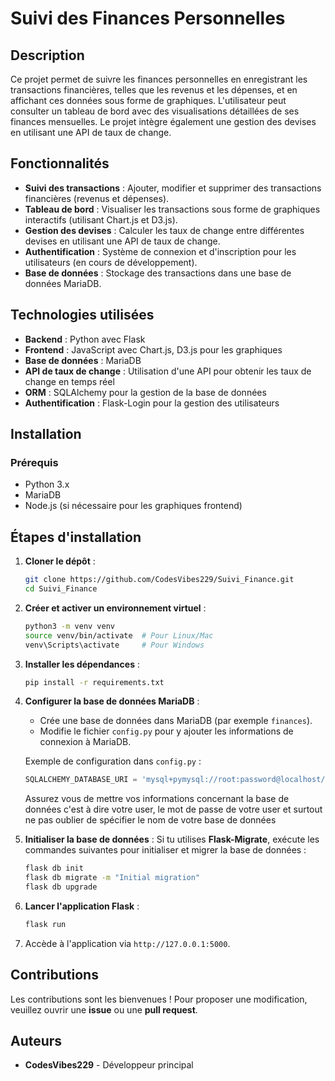 # Suivi des Finances Personnelles

## Description
Ce projet permet de suivre les finances personnelles en enregistrant les transactions financières, telles que les revenus et les dépenses, et en affichant ces données sous forme de graphiques. L'utilisateur peut consulter un tableau de bord avec des visualisations détaillées de ses finances mensuelles. Le projet intègre également une gestion des devises en utilisant une API de taux de change.

## Fonctionnalités
- **Suivi des transactions** : Ajouter, modifier et supprimer des transactions financières (revenus et dépenses).
- **Tableau de bord** : Visualiser les transactions sous forme de graphiques interactifs (utilisant Chart.js et D3.js).
- **Gestion des devises** : Calculer les taux de change entre différentes devises en utilisant une API de taux de change.
- **Authentification** : Système de connexion et d'inscription pour les utilisateurs (en cours de développement).
- **Base de données** : Stockage des transactions dans une base de données MariaDB.

## Technologies utilisées
- **Backend** : Python avec Flask
- **Frontend** : JavaScript avec Chart.js, D3.js pour les graphiques
- **Base de données** : MariaDB
- **API de taux de change** : Utilisation d'une API pour obtenir les taux de change en temps réel
- **ORM** : SQLAlchemy pour la gestion de la base de données
- **Authentification** : Flask-Login pour la gestion des utilisateurs

## Installation

### Prérequis
- Python 3.x
- MariaDB
- Node.js (si nécessaire pour les graphiques frontend)

## Étapes d'installation ##

1. **Cloner le dépôt** :
   ```bash
   git clone https://github.com/CodesVibes229/Suivi_Finance.git
   cd Suivi_Finance
   ```

2. **Créer et activer un environnement virtuel** :
   ```bash
   python3 -m venv venv
   source venv/bin/activate  # Pour Linux/Mac
   venv\Scripts\activate     # Pour Windows
   ```

3. **Installer les dépendances** :
   ```bash
   pip install -r requirements.txt
   ```

4. **Configurer la base de données MariaDB** :
   - Crée une base de données dans MariaDB (par exemple `finances`).
   - Modifie le fichier `config.py` pour y ajouter les informations de connexion à MariaDB.

   Exemple de configuration dans `config.py` :
   ```python
   SQLALCHEMY_DATABASE_URI = 'mysql+pymysql://root:password@localhost/finances'
   ```
   Assurez vous de mettre vos informations concernant la base de données c'est à dire votre user, le mot de passe de votre user et surtout ne pas oublier de spécifier le nom de votre base de données

5. **Initialiser la base de données** :
   Si tu utilises **Flask-Migrate**, exécute les commandes suivantes pour initialiser et migrer la base de données :
   ```bash
   flask db init
   flask db migrate -m "Initial migration"
   flask db upgrade
   ```

6. **Lancer l'application Flask** :
   ```bash
   flask run
   ```

7. Accède à l'application via `http://127.0.0.1:5000`.

## Contributions

Les contributions sont les bienvenues ! Pour proposer une modification, veuillez ouvrir une **issue** ou une **pull request**.

## Auteurs

- **CodesVibes229** - Développeur principal


